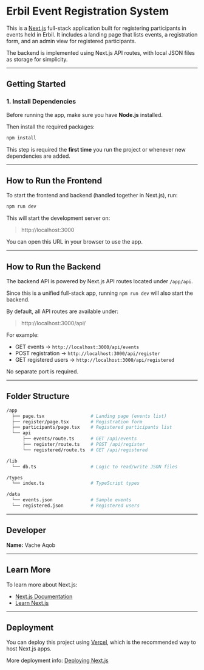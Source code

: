 # Erbil Event Registration System

This is a [Next.js](https://nextjs.org) full-stack application built for registering participants in events held in Erbil. It includes a landing page that lists events, a registration form, and an admin view for registered participants.

The backend is implemented using Next.js API routes, with local JSON files as storage for simplicity.

---

## Getting Started

### 1. Install Dependencies

Before running the app, make sure you have **Node.js** installed.

Then install the required packages:

```bash
npm install
```

This step is required the **first time** you run the project or whenever new dependencies are added.

---

## How to Run the Frontend

To start the frontend and backend (handled together in Next.js), run:

```bash
npm run dev
```

This will start the development server on:

> http://localhost:3000

You can open this URL in your browser to use the app.

---

## How to Run the Backend

The backend API is powered by Next.js API routes located under `/app/api`.

Since this is a unified full-stack app, running `npm run dev` will also start the backend.

By default, all API routes are available under:

> http://localhost:3000/api/

For example:

- GET events → `http://localhost:3000/api/events`
- POST registration → `http://localhost:3000/api/register`
- GET registered users → `http://localhost:3000/api/registered`

No separate port is required.

---

## Folder Structure

```bash
/app
  ├── page.tsx                 # Landing page (events list)
  ├── register/page.tsx        # Registration form
  ├── participants/page.tsx    # Registered participants list
  └── api
      ├── events/route.ts      # GET /api/events
      ├── register/route.ts    # POST /api/register
      └── registered/route.ts  # GET /api/registered

/lib
  └── db.ts                    # Logic to read/write JSON files

/types
  └── index.ts                 # TypeScript types

/data
  └── events.json              # Sample events
  └── registered.json          # Registered users
```

---

## Developer

**Name:** Vache Aqob

---

## Learn More

To learn more about Next.js:

- [Next.js Documentation](https://nextjs.org/docs)
- [Learn Next.js](https://nextjs.org/learn)

---

## Deployment

You can deploy this project using [Vercel](https://vercel.com), which is the recommended way to host Next.js apps.

More deployment info: [Deploying Next.js](https://nextjs.org/docs/app/building-your-application/deploying)
